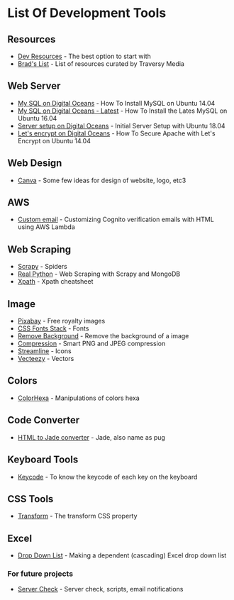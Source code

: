 # List Of Development Tools

## Resources

- [Dev Resources](https://devresourc.es/) - The best option to start with
- [Brad's List](https://github.com/bradtraversy/design-resources-for-developers#ui-graphics) - List of resources curated by Traversy Media

## Web Server

- [My SQL on Digital Oceans](https://www.digitalocean.com/community/tutorials/how-to-install-mysql-on-ubuntu-14) - How To Install MySQL on Ubuntu 14.04
- [My SQL on Digital Oceans - Latest](https://www.digitalocean.com/community/tutorials/how-to-install-the-latest-mysql-on-ubuntu-16-04) - How To Install the Lates MySQL on Ubuntu 16.04
- [Server setup on Digital Oceans](https://www.digitalocean.com/community/tutorials/initial-server-setup-with-ubuntu-18-04) - Initial Server Setup with Ubuntu 18.04
- [Let's encrypt on Digital Oceans](https://www.digitalocean.com/community/tutorials/how-to-secure-apache-with-let-s-encrypt-on-ubuntu-14-04) - How To Secure Apache with Let's Encrypt on Ubuntu 14.04

## Web Design

- [Canva](https://www.canva.com/) - Some few ideas for design of website, logo, etc3

## AWS

- [Custom email](https://medium.com/craftsmenltd/customizing-aws-cognito-verification-emails-with-html-using-aws-lambda-379b584d2112) - Customizing Cognito verification emails with HTML using AWS Lambda

## Web Scraping

- [Scrapy](https://doc.scrapy.org/en/1.0/topics/spiders.html#spider) - Spiders
- [Real Python](https://realpython.com/web-scraping-with-scrapy-and-mongodb/) - Web Scraping with Scrapy and MongoDB
- [Xpath](https://devhints.io/xpath) - Xpath cheatsheet

## Image

- [Pixabay](https://pixabay.com/) - Free royalty images
- [CSS Fonts Stack](https://www.cssfontstack.com/) - Fonts
- [Remove Background](https://www.remove.bg/) - Remove the background of a image
- [Compression](https://tinypng.com/) - Smart PNG and JPEG compression
- [Streamline](https://app.streamlinehq.com/home) - Icons
- [Vecteezy](https://www.vecteezy.com/) - Vectors

## Colors

- [ColorHexa](https://www.colorhexa.com/) - Manipulations of colors hexa

## Code Converter

- [HTML to Jade converter](http://html2jade.aaron-powell.com/) - Jade, also name as pug

## Keyboard Tools

- [Keycode](https://pomle.github.io/keycode/) - To know the keycode of each key on the keyboard

## CSS Tools

- [Transform](https://developer.mozilla.org/en-US/docs/Web/CSS/transform#syntax) - The transform CSS property

## Excel

- [Drop Down List](https://www.ablebits.com/office-addins-blog/2014/09/30/dependent-cascading-dropdown-lists-excel/) - Making a dependent (cascading) Excel drop down list

### For future projects

- [Server Check](https://servercheck.objectif8.com/) - Server check, scripts, email notifications
